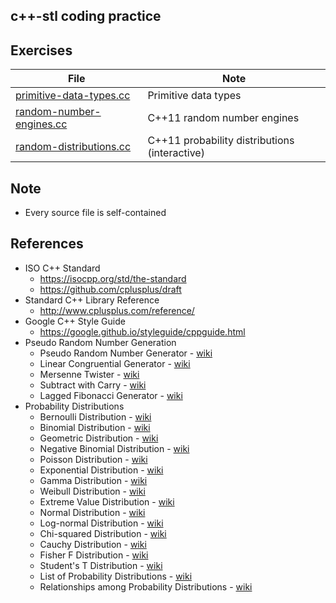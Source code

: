 ## c++-stl coding practice

## Exercises
| File | Note
| --- | ---
| [primitive-data-types.cc](primitive-data-types.cc) | Primitive data types
| [random-number-engines.cc](random-number-engines.cc) | C++11 random number engines
| [random-distributions.cc](random-distributions.cc) | C++11 probability distributions (interactive)

## Note
* Every source file is self-contained

## References
* ISO C++ Standard
  * https://isocpp.org/std/the-standard
  * https://github.com/cplusplus/draft
* Standard C++ Library Reference
  * http://www.cplusplus.com/reference/
* Google C++ Style Guide
  * https://google.github.io/styleguide/cppguide.html
* Pseudo Random Number Generation
  * Pseudo Random Number Generator - [wiki](https://en.wikipedia.org/wiki/Pseudorandom_number_generator)
  * Linear Congruential Generator - [wiki](https://en.wikipedia.org/wiki/Linear_congruential_generator)
  * Mersenne Twister - [wiki](https://en.wikipedia.org/wiki/Mersenne_Twister)
  * Subtract with Carry - [wiki](https://en.wikipedia.org/wiki/Subtract_with_carry)
  * Lagged Fibonacci Generator - [wiki](https://en.wikipedia.org/wiki/Lagged_Fibonacci_generator)
* Probability Distributions
  * Bernoulli Distribution - [wiki](https://en.wikipedia.org/wiki/Bernoulli_distribution)
  * Binomial Distribution - [wiki](https://en.wikipedia.org/wiki/Binomial_distribution)
  * Geometric Distribution - [wiki](https://en.wikipedia.org/wiki/Geometric_distribution)
  * Negative Binomial Distribution - [wiki](https://en.wikipedia.org/wiki/Negative_binomial_distribution)
  * Poisson Distribution - [wiki](https://en.wikipedia.org/wiki/Poisson_distribution)
  * Exponential Distribution - [wiki](https://en.wikipedia.org/wiki/Exponential_distribution)
  * Gamma Distribution - [wiki](https://en.wikipedia.org/wiki/Gamma_distribution)
  * Weibull Distribution - [wiki](https://en.wikipedia.org/wiki/Weibull_distribution)
  * Extreme Value Distribution - [wiki](https://en.wikipedia.org/wiki/Generalized_extreme_value_distribution)
  * Normal Distribution - [wiki](https://en.wikipedia.org/wiki/Normal_distribution)
  * Log-normal Distribution - [wiki](https://en.wikipedia.org/wiki/Log-normal_distribution)
  * Chi-squared Distribution - [wiki](https://en.wikipedia.org/wiki/Chi-squared_distribution)
  * Cauchy Distribution - [wiki](https://en.wikipedia.org/wiki/Cauchy_distribution)
  * Fisher F Distribution - [wiki](https://en.wikipedia.org/wiki/F-distribution)
  * Student's T Distribution - [wiki](https://en.wikipedia.org/wiki/Student%27s_t-distribution)
  * List of Probability Distributions - [wiki](https://en.wikipedia.org/wiki/List_of_probability_distributions)
  * Relationships among Probability Distributions - [wiki](https://en.wikipedia.org/wiki/Relationships_among_probability_distributions)

